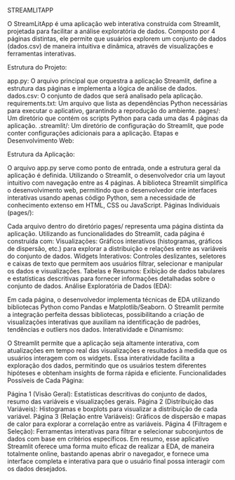 STREAMLITAPP


O StreamLitApp é uma aplicação web interativa construída com Streamlit, projetada para facilitar a análise exploratória de dados. Composto por 4 páginas distintas, ele permite que usuários explorem um conjunto de dados (dados.csv) de maneira intuitiva e dinâmica, através de visualizações e ferramentas interativas.

Estrutura do Projeto:

app.py: O arquivo principal que orquestra a aplicação Streamlit, define a estrutura das páginas e implementa a lógica de análise de dados.
dados.csv: O conjunto de dados que será analisado pela aplicação.
requirements.txt: Um arquivo que lista as dependências Python necessárias para executar o aplicativo, garantindo a reprodução do ambiente.
pages/: Um diretório que contém os scripts Python para cada uma das 4 páginas da aplicação.
.streamlit/: Um diretório de configuração do Streamlit, que pode conter configurações adicionais para a aplicação.
Etapas e Desenvolvimento Web:

Estrutura da Aplicação:

O arquivo app.py serve como ponto de entrada, onde a estrutura geral da aplicação é definida. Utilizando o Streamlit, o desenvolvedor cria um layout intuitivo com navegação entre as 4 páginas.
A biblioteca Streamlit simplifica o desenvolvimento web, permitindo que o desenvolvedor crie interfaces interativas usando apenas código Python, sem a necessidade de conhecimento extenso em HTML, CSS ou JavaScript.
Páginas Individuais (pages/):

Cada arquivo dentro do diretório pages/ representa uma página distinta da aplicação.
Utilizando as funcionalidades do Streamlit, cada página é construída com:
Visualizações: Gráficos interativos (histogramas, gráficos de dispersão, etc.) para explorar a distribuição e relações entre as variáveis do conjunto de dados.
Widgets Interativos: Controles deslizantes, seletores e caixas de texto que permitem aos usuários filtrar, selecionar e manipular os dados e visualizações.
Tabelas e Resumos: Exibição de dados tabulares e estatísticas descritivas para fornecer informações detalhadas sobre o conjunto de dados.
Análise Exploratória de Dados (EDA):

Em cada página, o desenvolvedor implementa técnicas de EDA utilizando bibliotecas Python como Pandas e Matplotlib/Seaborn.
O Streamlit permite a integração perfeita dessas bibliotecas, possibilitando a criação de visualizações interativas que auxiliam na identificação de padrões, tendências e outliers nos dados.
Interatividade e Dinamismo:

O Streamlit permite que a aplicação seja altamente interativa, com atualizações em tempo real das visualizações e resultados à medida que os usuários interagem com os widgets.
Essa interatividade facilita a exploração dos dados, permitindo que os usuários testem diferentes hipóteses e obtenham insights de forma rápida e eficiente.
Funcionalidades Possíveis de Cada Página:

Página 1 (Visão Geral): Estatísticas descritivas do conjunto de dados, resumo das variáveis e visualizações gerais.
Página 2 (Distribuição das Variáveis): Histogramas e boxplots para visualizar a distribuição de cada variável.
Página 3 (Relação entre Variáveis): Gráficos de dispersão e mapas de calor para explorar a correlação entre as variáveis.
Página 4 (Filtragem e Seleção): Ferramentas interativas para filtrar e selecionar subconjuntos de dados com base em critérios específicos.
Em resumo, esse aplicativo Streamlit oferece uma forma muito eficaz de realizar a EDA, de maneira totalmente online, bastando apenas abrir o navegador, e fornece uma interface completa e interativa para que o usuário final possa interagir com os dados desejados.

